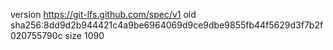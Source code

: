 version https://git-lfs.github.com/spec/v1
oid sha256:8dd9d2b944421c4a9be6964069d9ce9dbe9855fb44f5629d3f7b2f020755790c
size 1090
